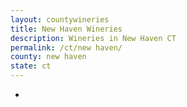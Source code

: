 ```yaml
---
layout: countywineries
title: New Haven Wineries
description: Wineries in New Haven CT
permalink: /ct/new haven/
county: new haven
state: ct
---
```

-
